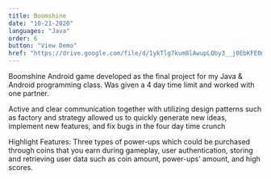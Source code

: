 ```yaml
---
title: Boomshine
date: "10-21-2020"
languages: "Java"
order: 6
button: "View Demo"
href: "https://drive.google.com/file/d/1ykTlg7kum8lAwupLQby3__j0EbKFE0ml/view?usp=sharing"
---
```


Boomshine Android game developed as the final project for my Java & Android programming class. Was given a 4 day time limit and worked with one partner.

Active and clear communication together with utilizing design patterns such as factory and strategy allowed us to quickly generate new ideas, implement new features, and fix bugs in the four day time crunch

Highlight Features: Three types of power-ups which could be purchased through coins that you earn during gameplay, user authentication, storing and retrieving user data such as coin amount, power-ups’ amount, and high scores.